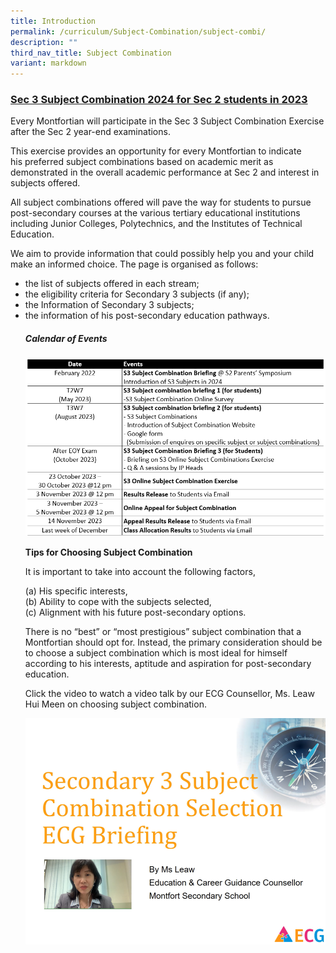 ```yaml
---
title: Introduction
permalink: /curriculum/Subject-Combination/subject-combi/
description: ""
third_nav_title: Subject Combination
variant: markdown
---
```

<h3> <strong><u>Sec 3 Subject Combination 2024 for Sec 2 students in 2023 </u></strong></h3>

Every Montfortian will participate in the Sec 3 Subject Combination Exercise after the Sec 2 year-end examinations.&nbsp;

This&nbsp;exercise provides an opportunity for every Montfortian&nbsp;to indicate his&nbsp;preferred subject combinations based on academic merit as demonstrated in the overall academic performance at Sec&nbsp;2 and interest in subjects offered. 

All subject combinations offered will pave the way for students to pursue post-secondary courses at the various&nbsp;tertiary&nbsp;educational institutions including Junior Colleges, Polytechnics, and the Institutes of Technical Education.

We aim to provide information that could possibly help you and your child make an informed choice. The page is organised as follows:
<ul>
<li>the list of subjects offered in each stream;</li>
<li>the eligibility criteria for Secondary 3 subjects (if any);</li>
<li>the Information of Secondary 3 subjects;</li>
	<li>the information of his post-secondary education pathways.
</li>
<h5><strong>Calendar of Events</strong></h5>
<img alt="Timeline for 2023" src="/images/Timeline%20(2)%20for%202023.png">

<strong>Tips for Choosing Subject Combination</strong>

It is important to take into account the following factors,

(a) His specific interests,    
(b) Ability to cope with the subjects selected,   
(c) Alignment with his future post-secondary options. 

There is no “best” or “most prestigious” subject combination that a Montfortian should opt for. Instead, the primary consideration should be to choose a subject combination which is most ideal for himself according to his interests, aptitude and aspiration for post-secondary education. 

Click the video to watch a video talk by our ECG Counsellor, Ms. Leaw Hui Meen on choosing subject combination.

<a href="https://drive.google.com/file/d/135041pPKLzQNszkuXI0glcTAlzTRsi27/view" target="_self"><img src="/images/ECG%20video%20picture.png"></a></ul>